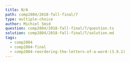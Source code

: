 ```yaml
---
title: N/A
path: comp2804/2018-fall-final/7
type: multiple-choice
author: Michiel Smid
question: comp2804/2018-fall-final/7/question.ts
solution: comp2804/2018-fall-final/7/solution.md
tags:
  - comp2804
  - comp2804-final
  - comp2804-reordering-the-letters-of-a-word-(3.9.1)
---
```

